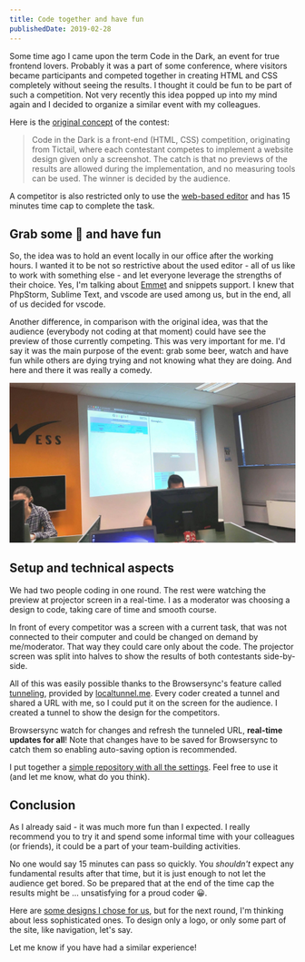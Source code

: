 ```yaml
---
title: Code together and have fun
publishedDate: 2019-02-28
---
```


Some time ago I came upon the term Code in the Dark, an event for true frontend lovers. Probably it was a part of some conference, where visitors became participants and competed together in creating HTML and CSS completely without seeing the results. I thought it could be fun to be part of such a competition. Not very recently this idea popped up into my mind again and I decided to organize a similar event with my colleagues.

Here is the [original concept](http://codeinthedark.com/) of the contest:

> Code in the Dark is a front-end (HTML, CSS) competition, originating from Tictail, where each contestant competes to implement a website design given only a screenshot. The catch is that no previews of the results are allowed during the implementation, and no measuring tools can be used. The winner is decided by the audience.

A competitor is also restricted only to use the [web-based editor](http://codeinthedark.com/editor/) and has 15 minutes time cap to complete the task.

## Grab some 🍺 and have fun

So, the idea was to hold an event locally in our office after the working hours. I wanted it to be not so restrictive about the used editor - all of us like to work with something else - and let everyone leverage the strengths of their choice. Yes, I'm talking about [Emmet](https://emmet.io/) and snippets support. I knew that PhpStorm, Sublime Text, and vscode are used among us, but in the end, all of us decided for vscode.

Another difference, in comparison with the original idea, was that the audience (everybody not coding at that moment) could have see the preview of those currently competing. This was very important for me. I'd say it was the main purpose of the event: grab some beer, watch and have fun while others are dying trying and not knowing what they are doing. And here and there it was really a comedy.

![BlindNess coding #0](/images/code-together-and-have-fun/blindness-coding.jpg)

## Setup and technical aspects

We had two people coding in one round. The rest were watching the preview at projector screen in a real-time. I as a moderator was choosing a design to code, taking care of time and smooth course.

In front of every competitor was a screen with a current task, that was not connected to their computer and could be changed on demand by me/moderator. That way they could care only about the code. The projector screen was split into halves to show the results of both contestants side-by-side.

All of this was easily possible thanks to the Browsersync's feature called [tunneling](https://www.browsersync.io/docs/options#option-tunnel), provided by [localtunnel.me](localtunnel.me). Every coder created a tunnel and shared a URL with me, so I could put it on the screen for the audience. I created a tunnel to show the design for the competitors.

Browsersync watch for changes and refresh the tunneled URL, **real-time updates for all**! Note that changes have to be saved for Browsersync to catch them so enabling auto-saving option is recommended.

<Tip>

I put together a [simple repository with all the settings](https://github.com/crazko/blindness-coding). Feel free to use it (and let me know, what do you think).

</Tip>

## Conclusion

As I already said - it was much more fun than I expected. I really recommend you to try it and spend some informal time with your colleagues (or friends), it could be a part of your team-building activities.

No one would say 15 minutes can pass so quickly. You _shouldn't_ expect any fundamental results after that time, but it is just enough to not let the audience get bored. So be prepared that at the end of the time cap the results might be ... unsatisfying for a proud coder 😀.

Here are [some designs I chose for us](https://drive.google.com/open?id=1bt872tB7ICe_4dz9oZ2omP0_gfAw0C7g), but for the next round, I'm thinking about less sophisticated ones. To design only a logo, or only some part of the site, like navigation, let's say.

Let me know if you have had a similar experience!
